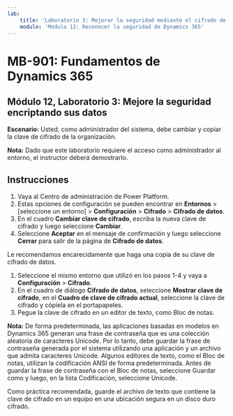 ```yaml
---
lab:
    title: 'Laboratorio 3: Mejorar la seguridad mediante el cifrado de sus datos'
    module: 'Módulo 12: Reconocer la seguridad de Dynamics 365'
---
```


# MB-901: Fundamentos de Dynamics 365
## Módulo 12, Laboratorio 3: Mejore la seguridad encriptando sus datos

**Escenario:** Usted, como administrador del sistema, debe cambiar y copiar la clave de cifrado de la organización.

**Nota:**  Dado que este laboratorio requiere el acceso como administrador al entorno, el instructor deberá demostrarlo.

## Instrucciones

1. Vaya al Centro de administración de Power Platform.  
1. Estas opciones de configuración se pueden encontrar en **Entornos** >  [seleccione un entorno] > **Configuración** > **Cifrado** > **Cifrado de datos**.
1. En el cuadro **Cambiar clave de cifrado**, escriba la nueva clave de cifrado y luego seleccione **Cambiar**.
1. Seleccione **Aceptar** en el mensaje de confirmación y luego seleccione **Cerrar** para salir de la página de **Cifrado de datos**.

Le recomendamos encarecidamente que haga una copia de su clave de cifrado de datos.

1. Seleccione el mismo entorno que utilizó en los pasos 1-4 y vaya a **Configuración** > **Cifrado**.
1. En el cuadro de diálogo **Cifrado de datos**, seleccione **Mostrar clave de cifrado**, en el **Cuadro de clave de cifrado actual**, seleccione la clave de cifrado y cópiela en el portapapeles.
1. Pegue la clave de cifrado en un editor de texto, como Bloc de notas.

**Nota:** De forma predeterminada, las aplicaciones basadas en modelos en Dynamics 365 generan una frase de contraseña que es una colección aleatoria de caracteres Unicode. Por lo tanto, debe guardar la frase de contraseña generada por el sistema utilizando una aplicación y un archivo que admita caracteres Unicode. Algunos editores de texto, como el Bloc de notas, utilizan la codificación ANSI de forma predeterminada. Antes de guardar la frase de contraseña con el Bloc de notas, seleccione Guardar como y luego, en la lista Codificación, seleccione Unicode.

Como práctica recomendada, guarde el archivo de texto que contiene la clave de cifrado en un equipo en una ubicación segura en un disco duro cifrado.
